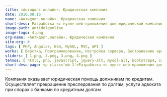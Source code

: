 ```yaml
---
title: «Антидолг.онлайн». Юридическая компания
date: 2016.08.15
name: «Антидолг.онлайн». Юридическая компания
short-desc: Разработка «с нуля» web-приложения для юридической компании «Антидолг.онлайн».
image-path: antidolgonline
image-logo: 4.png
org-name: «Антидолг.онлайн». Юридическая компания
site-org: #
tags: [ PHP, Angular, BS4, MySQL, MVC, API ]
works: [ Верстка, Программирование, Настройка сервера, Выстраивание архитектуры проекта ]
sliders: [ 1.png, 2.png, 3.png, 4.png ]
tehnos: [ html5, php, javascript, jquery-alt, mysql-alt, bootstrap4, css3, sass, less, webpack, angular ]
short-desc-page: <p class='mb-1'>Разработка «с нуля» web-приложения для юридической компании «Антидолг.онлайн».</p><p class='mb-1'>Основные особенности:</p><ul class='mb-1'><li class='mb-1'>сверх легкий и качественно проработанный дизайн</li><li class='mb-1'>полный адаптивный интерфейс на Angular</li><li class='mb-1'>нессколько уровней доступа (главный администратор | администратор | менеджер | клиент)</li><li class='mb-1'>личный кабинет администратора с возможностью просмотра данных пользователей, информации договорам в работе и другой различной информации</li><li class='mb-1'>интеграция кабинета администратора с CRM системой Bitrix24</li><li class='mb-1'>проработка архитектуры web-приложения</li><li class='mb-1'>интеграция с различными сервисами по API</li><li class='mb-1'>смс-оповещения для пользователей при смене статуса по делу</li><li class='mb-1'>регламентные задания по обновлению данных по делу из Bitrix24</li><li class='mb-1'>логирование всех действий администратора</li></ul>
---
```

<p>Компания оказывает юридическая помощь должникам по кредитам. Осуществляет прекращение преследования по долгам, услуги адвоката при спорах с банками по кредитным долгам<p>
	




